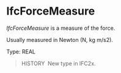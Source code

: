 IfcForceMeasure
===============

_IfcForceMeasure_ is a measure of the force.

Usually measured in Newton (N, kg m/s2).

Type: REAL

> HISTORY&nbsp; New type in IFC2x.
